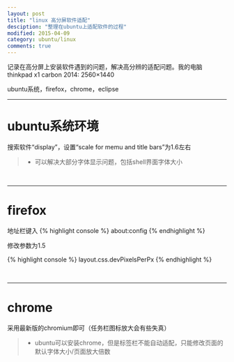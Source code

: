 ```yaml
---
layout: post
title: "linux 高分屏软件适配"
desciption: "整理在ubuntu上适配软件的过程"
modified: 2015-04-09
category: ubuntu/linux
comments: true
---
```


记录在高分屏上安装软件遇到的问题，解决高分辨的适配问题。我的电脑thinkpad x1 carbon 2014: 2560×1440

ubuntu系统，firefox，chrome，eclipse
<!--more-->

---

# ubuntu系统环境

搜索软件“display”，设置“scale for memu and title bars”为1.6左右

> -   可以解决大部分字体显示问题，包括shell界面字体大小

<br/>

--- 

# firefox

地址栏键入
{% highlight console %}
about:config
{% endhighlight %}

修改参数为1.5

{% highlight console %}
layout.css.devPixelsPerPx
{% endhighlight %}

<br/>

--- 

# chrome

采用最新版的chromium即可（任务栏图标放大会有些失真）

> - ubuntu可以安装chrome，但是标签栏不能自动适配，只能修改页面的默认字体大小/页面放大倍数
